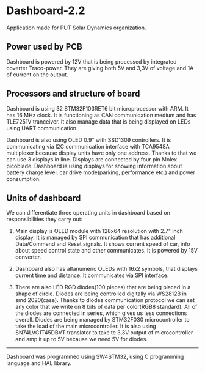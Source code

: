 # Dashboard-2.2

Application made for PUT Solar Dynamics organization. 

## Power used by PCB 
Dashboard is powered by 12V that is being processed by integrated coverter Traco-power. They are giving both 5V and 3,3V of voltage and 1A of current on the output.


## Processors and structure of board
Dashboard is using 32 STM32F103RET6 bit microprocessor with ARM. It has 16 MHz clock. It is functioning as CAN communication medium and has TLE7251V tranceiver. It also manage data that is being displayed on LEDs using UART communication.

Dashboard is also using OLED 0.9" with SSD1309 controllers. It is communicating via I2C communication interface with TCA9548A multiplexer because display units have only one address. Thanks to that we can use 3 displays in line. Displays are connected by four pin Molex picoblade. Dashboard is using displays for showing information about battery charge level, car drive mode(parking, performance etc.) and power consumption.

## Units of dashboard
We can differentiate three operating units in dashboard based on responsibilities they carry out: 

1. Main display is OLED module with 128x64 resolution with 2.7" inch display. It is managed by SPI communication that has additional Data/Commend and Reset signals. It shows current speed of car, info about speed control state and other communicates. It is powered by 15V converter.

2. Dashboard also has alfanumeric OLEDs with 16x2 symbols, that displays current time and distance. It communicates via SPI interface. 

3. There are also LED RGD diodes(100 pieces) that are being placed in a shape of circle. Diodes are being controlled digitally via WS2812B in smd 2020(case). Thanks to diodes communication protocol we can set any color that we write on 8 bits of data per color(RGB8 standard). All of the diodes are connected in series, which gives us less connections overall. Diodes are being managed by STM32F030 microcontroller to take the load of the main microcontroller. It is also using SN74LVC1T45DBVT translator to take te 3,3V output of microcontroller and amp it up to 5V because we need 5V for diodes.


***
Dashboard was programmed using SW4STM32, using C programming language and HAL library.